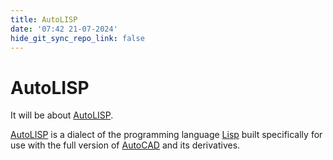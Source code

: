 ```yaml
---
title: AutoLISP
date: '07:42 21-07-2024'
hide_git_sync_repo_link: false
---
```


# AutoLISP

It will be about [AutoLISP](https://en.wikipedia.org/wiki/AutoLISP).

[AutoLISP](https://en.wikipedia.org/wiki/AutoLISP) is a dialect of the programming language [Lisp](https://en.wikipedia.org/wiki/Lisp_(programming_language)) built specifically for use with the full version of [AutoCAD](https://en.wikipedia.org/wiki/AutoCAD) and its derivatives.